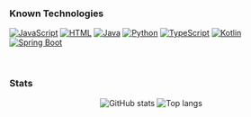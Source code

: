 ### Known Technologies

[![JavaScript](https://img.shields.io/badge/JavaScript-F7DF1E?logo=javascript&logoColor=000)](#)
[![HTML](https://img.shields.io/badge/HTML-%23E34F26.svg?logo=html5&logoColor=white)](#)
[![Java](https://img.shields.io/badge/Java-%23ED8B00.svg?logo=openjdk&logoColor=white)](#)
[![Python](https://img.shields.io/badge/Python-3776AB?logo=python&logoColor=fff)](#)
[![TypeScript](https://img.shields.io/badge/TypeScript-3178C6?logo=typescript&logoColor=fff)](#)
[![Kotlin](https://img.shields.io/badge/Kotlin-%237F52FF.svg?logo=kotlin&logoColor=white)](#)
<br/>
[![Spring Boot](https://img.shields.io/badge/Spring%20Boot-6DB33F?logo=springboot&logoColor=fff)](#)

<br/>

### Stats
<div align="center">
<img alt="GitHub stats" src="https://github-readme-stats.vercel.app/api?username=LukasDano&show_icons=true&theme=transparent"/>
<img alt="Top langs" src="https://github-readme-stats.vercel.app/api/top-langs/?username=LukasDano&layout=compact&&langs_count=8"/>
</div>
